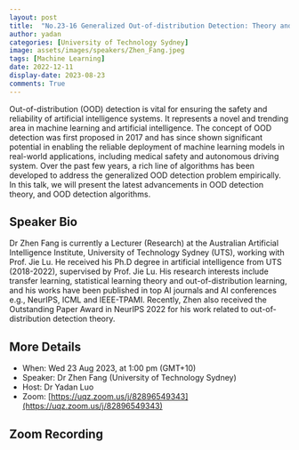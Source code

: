 ```yaml
---
layout: post
title:  "No.23-16 Generalized Out-of-distribution Detection: Theory and Algorithm"
author: yadan
categories: [University of Technology Sydney]
image: assets/images/speakers/Zhen_Fang.jpeg
tags: [Machine Learning]
date: 2022-12-11
display-date: 2023-08-23
comments: True
---
```

Out-of-distribution (OOD) detection is vital for ensuring the safety and reliability of artificial intelligence systems. It represents a novel and trending area in machine learning and artificial intelligence. The concept of OOD detection was first proposed in 2017 and has since shown significant potential in enabling the reliable deployment of machine learning models in real-world applications, including medical safety and autonomous driving system. Over the past few years, a rich line of algorithms has been developed to address the generalized OOD detection problem empirically. In this talk, we will present the latest advancements in OOD detection theory, and OOD detection algorithms.


## Speaker Bio
Dr Zhen Fang is currently a Lecturer (Research) at the Australian Artificial Intelligence Institute, University of Technology Sydney (UTS),  working with Prof. Jie Lu.  He received his Ph.D degree in artificial intelligence from UTS (2018-2022), supervised by Prof. Jie Lu. His research interests include transfer learning, statistical learning theory and out-of-distribution learning, and his works have been published in top AI journals and AI conferences e.g., NeurIPS, ICML and IEEE-TPAMI.  Recently, Zhen also received the Outstanding Paper Award in NeurIPS 2022 for his work related to out-of-distribution detection theory.

## More Details
+ When: Wed 23 Aug 2023, at 1:00 pm (GMT+10)
+ Speaker: Dr Zhen Fang (University of Technology Sydney)
+ Host: Dr Yadan Luo
+ Zoom: [https://uqz.zoom.us/j/82896549343](https://uqz.zoom.us/j/82896549343)




## Zoom Recording

